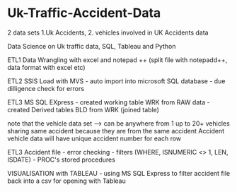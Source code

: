 # Uk-Traffic-Accident-Data 
2 data sets 1.Uk Accidents, 2. vehicles involved in UK Accidents data 

Data Science on Uk traffic data, SQL, Tableau and Python

ETL1 	Data Wrangling with excel and notepad ++ (split file with notepadd++, data format with excel etc)

ETL2 	SSIS Load with MVS  - auto import into microsoft SQL database
                            - due dilligence check for errors
			    
ETL3 	MS SQL EXpress      - created working table WRK from RAW data
			                      - created Derived tables BLD from WRK (joined table)

note that the vehicle data set --> can be anywhere from 1 up to 20+ vehicles sharing same accident because they are from the same accident
Accident vehicle data will have unique accident number for each row

ETL3 	Accident file       - error checking  - filters (WHERE, ISNUMERIC <> 1, LEN, ISDATE)
                                              - PROC's stored procedures
	
VISUALISATION with TABLEAU  - using MS SQL Express to filter accident file back into a csv for opening with Tableau

